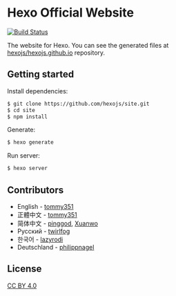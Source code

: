 # Hexo Official Website
<!-- Markdown snippet -->
[![Build Status](https://travis-ci.org/hexojs/site.svg?branch=master)](https://travis-ci.org/hexojs/site)

The website for Hexo. You can see the generated files at [hexojs/hexojs.github.io](https://github.com/hexojs/hexojs.github.io) repository.

## Getting started

Install dependencies:

``` bash
$ git clone https://github.com/hexojs/site.git
$ cd site
$ npm install
```

Generate:

``` bash
$ hexo generate
```

Run server:

``` bash
$ hexo server
```

## Contributors

- English - [tommy351](https://github.com/tommy351)
- 正體中文 - [tommy351](https://github.com/tommy351)
- 简体中文 - [pinggod](https://github.com/pinggod), [Xuanwo](https://github.com/Xuanwo)
- Русский - [twirlfog](https://github.com/twirlfog)
- 한국어 - [lazyrodi](https://github.com/lazyrodi)
- Deutschland - [philippnagel](https://github.com/philippnagel)

## License

[CC BY 4.0](http://creativecommons.org/licenses/by/4.0/)

[tommy351]: https://github.com/tommy351
[pinggod]: https://github.com/pinggod
